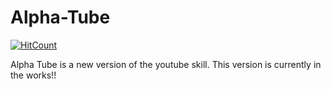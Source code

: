 # Alpha-Tube
[![HitCount](http://hits.dwyl.com/unofficial-skills/Alpha-Tube.svg)](http://hits.dwyl.com/unofficial-skills/Alpha-Tube)


Alpha Tube is a new version of the youtube skill.
This version is currently in the works!!
